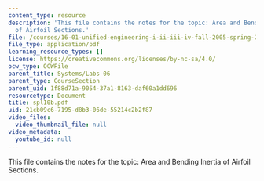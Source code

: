 ```yaml
---
content_type: resource
description: 'This file contains the notes for the topic: Area and Bending Inertia
  of Airfoil Sections.'
file: /courses/16-01-unified-engineering-i-ii-iii-iv-fall-2005-spring-2006/21cb09c67195d8b306de55214c2b2f87_spl10b.pdf
file_type: application/pdf
learning_resource_types: []
license: https://creativecommons.org/licenses/by-nc-sa/4.0/
ocw_type: OCWFile
parent_title: Systems/Labs 06
parent_type: CourseSection
parent_uid: 1f88d71a-9054-37a1-8163-daf60a1dd696
resourcetype: Document
title: spl10b.pdf
uid: 21cb09c6-7195-d8b3-06de-55214c2b2f87
video_files:
  video_thumbnail_file: null
video_metadata:
  youtube_id: null
---
```

This file contains the notes for the topic: Area and Bending Inertia of Airfoil Sections.